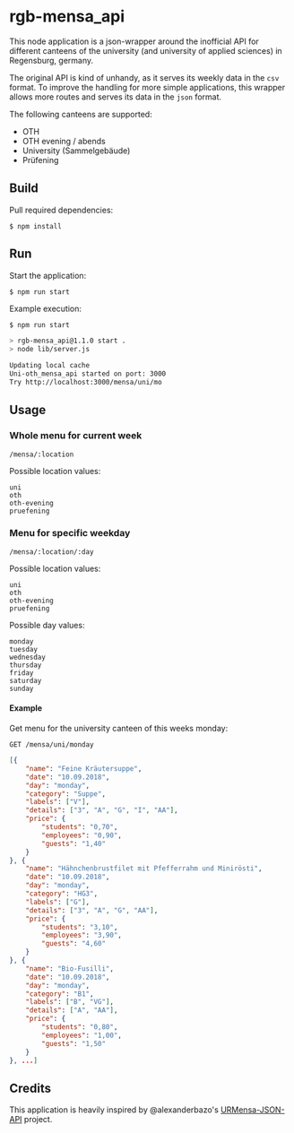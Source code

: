 # rgb-mensa_api

This node application is a json-wrapper around the inofficial API for different canteens of the university (and university of applied sciences) in Regensburg, germany.  

The original API is kind of unhandy, as it serves its weekly data in the `csv` format. To improve the handling for more simple applications, this wrapper allows more routes and serves its data in the `json` format.

The following canteens are supported:

- OTH
- OTH evening / abends
- University (Sammelgebäude)
- Prüfening

## Build

Pull required dependencies:

    $ npm install

## Run

Start the application:

    $ npm run start

Example execution:

```bash
$ npm run start

> rgb-mensa_api@1.1.0 start .
> node lib/server.js

Updating local cache
Uni-oth_mensa_api started on port: 3000
Try http://localhost:3000/mensa/uni/mo
```

## Usage

### Whole menu for current week

    /mensa/:location

Possible location values:

    uni
    oth
    oth-evening
    pruefening

### Menu for specific weekday

    /mensa/:location/:day

Possible location values:

    uni
    oth
    oth-evening
    pruefening

Possible day values:

    monday
    tuesday
    wednesday
    thursday
    friday
    saturday
    sunday

#### Example

Get menu for the university canteen of this weeks monday:

    GET /mensa/uni/monday

```json
[{
    "name": "Feine Kräutersuppe",
    "date": "10.09.2018",
    "day": "monday",
    "category": "Suppe",
    "labels": ["V"],
    "details": ["3", "A", "G", "I", "AA"],
    "price": {
        "students": "0,70",
        "employees": "0,90",
        "guests": "1,40"
    }
}, {
    "name": "Hähnchenbrustfilet mit Pfefferrahm und Minirösti",
    "date": "10.09.2018",
    "day": "monday",
    "category": "HG3",
    "labels": ["G"],
    "details": ["3", "A", "G", "AA"],
    "price": {
        "students": "3,10",
        "employees": "3,90",
        "guests": "4,60"
    }
}, {
    "name": "Bio-Fusilli",
    "date": "10.09.2018",
    "day": "monday",
    "category": "B1",
    "labels": ["B", "VG"],
    "details": ["A", "AA"],
    "price": {
        "students": "0,80",
        "employees": "1,00",
        "guests": "1,50"
    }
}, ...]
```

## Credits

This application is heavily inspired by @alexanderbazo's [URMensa-JSON-API](https://github.com/alexanderbazo/URMensa-JSON-API) project.